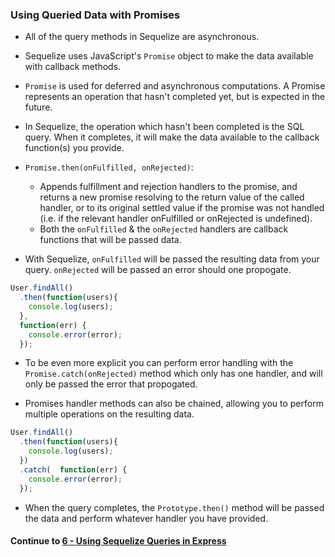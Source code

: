### Using Queried Data with Promises
* All of the query methods in Sequelize are asynchronous.
  
* Sequelize uses JavaScript's `Promise` object to make the data available with callback methods.
  
* `Promise`  is used for deferred and asynchronous computations. A Promise represents an operation that hasn't completed yet, but is expected in the future.
  
* In Sequelize, the operation which hasn't been completed is the SQL query. When it completes, it will make the data available to the callback function(s) you provide.
  
* `Promise.then(onFulfilled, onRejected)`:
  * Appends fulfillment and rejection handlers to the promise, and returns a new promise resolving to the return value of the called handler, or to its original settled value if the promise was not handled (i.e. if the relevant handler onFulfilled or onRejected is undefined).
  * Both the `onFulfilled` & the `onRejected` handlers are callback functions that will be passed data.
  
* With Sequelize, `onFulfilled` will be passed the resulting data from your query. `onRejected` will be passed an error should one propogate.
  
```javascript
User.findAll()
  .then(function(users){
  	console.log(users);
  },
  function(err) {
  	console.error(error);
  });
```
  
* To be even more explicit you can perform error handling with the `Promise.catch(onRejected)` method which only has one handler, and will only be passed the error that propogated.
  
* Promises handler methods can also be chained, allowing you to perform multiple operations on the resulting data.
  
```javascript
User.findAll()
  .then(function(users){
  	console.log(users);
  })
  .catch(  function(err) {
  	console.error(error);
  });
```
  
* When the query completes, the `Prototype.then()` method will be passed the data and perform whatever handler you have provided.
  
#### Continue to [6 - Using Sequelize Queries in Express](6_UsingQueriesWithExpress.md)
